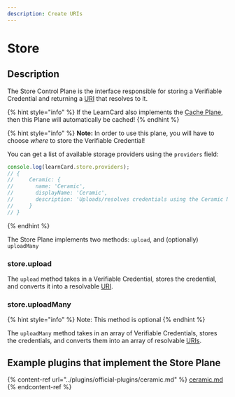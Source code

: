 ```yaml
---
description: Create URIs
---
```


# Store

## Description

The Store Control Plane is the interface responsible for storing a Verifiable Credential and returning a [URI](../uris.md) that resolves to it.

{% hint style="info" %}
If the LearnCard also implements the [Cache Plane](cache.md), then this Plane will automatically be cached!
{% endhint %}

{% hint style="info" %}
**Note:** In order to use this plane, you will have to choose _where_ to store the Verifiable Credential!

You can get a list of available storage providers using the `providers` field:

```typescript
console.log(learnCard.store.providers);
// {
//     Ceramic: {
//       name: 'Ceramic',
//       displayName: 'Ceramic',
//       description: 'Uploads/resolves credentials using the Ceramic Network (https://ceramic.network/)'
//     }
// }
```
{% endhint %}

The Store Plane implements two methods: `upload`, and (optionally) `uploadMany`

### store.upload

The `upload` method takes in a Verifiable Credential, stores the credential, and converts it into a resolvable [URI](../uris.md).

### store.uploadMany

{% hint style="info" %}
Note: This method is optional
{% endhint %}

The `uploadMany` method takes in an array of Verifiable Credentials, stores the credentials, and converts them into an array of resolvable [URIs](../uris.md).

## Example plugins that implement the Store Plane

{% content-ref url="../plugins/official-plugins/ceramic.md" %}
[ceramic.md](../plugins/official-plugins/ceramic.md)
{% endcontent-ref %}
